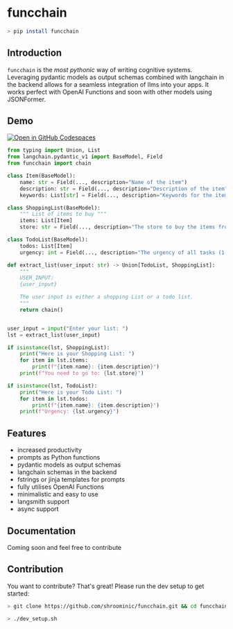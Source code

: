 # funcchain

```bash
> pip install funcchain
```

## Introduction

`funcchain` is the *most pythonic* way of writing cognitive systems. Leveraging pydantic models as output schemas combined with langchain in the backend allows for a seamless integration of llms into your apps.
It works perfect with OpenAI Functions and soon with other models using JSONFormer.

## Demo

[![Open in GitHub Codespaces](https://github.com/codespaces/badge.svg)](https://codespaces.new/ricklamers/funcchain-demo)

```python
from typing import Union, List
from langchain.pydantic_v1 import BaseModel, Field
from funcchain import chain

class Item(BaseModel):
    name: str = Field(..., description="Name of the item")
    description: str = Field(..., description="Description of the item")
    keywords: List[str] = Field(..., description="Keywords for the item")

class ShoppingList(BaseModel):
    """ List of items to buy """
    items: List[Item]
    store: str = Field(..., description="The store to buy the items from")

class TodoList(BaseModel):
    todos: List[Item]
    urgency: int = Field(..., description="The urgency of all tasks (1-10)")

def extract_list(user_input: str) -> Union[TodoList, ShoppingList]:
    """
    USER_INPUT:
    {user_input}

    The user input is either a shopping List or a todo list.
    """
    return chain()


user_input = input("Enter your list: ")
lst = extract_list(user_input)

if isinstance(lst, ShoppingList):
    print("Here is your Shopping List: ")
    for item in lst.items:
        print(f"{item.name}: {item.description}")
    print(f"You need to go to: {lst.store}")

if isinstance(lst, TodoList):
    print("Here is your Todo List: ")
    for item in lst.todos:
        print(f"{item.name}: {item.description}")
    print(f"Urgency: {lst.urgency}")

```

## Features

- increased productivity
- prompts as Python functions
- pydantic models as output schemas
- langchain schemas in the backend
- fstrings or jinja templates for prompts
- fully utilises OpenAI Functions
- minimalistic and easy to use
- langsmith support
- async support

## Documentation

Coming soon and feel free to contribute

## Contribution

You want to contribute? That's great! Please run the dev setup to get started:

```bash
> git clone https://github.com/shroominic/funcchain.git && cd funcchain

> ./dev_setup.sh
```
